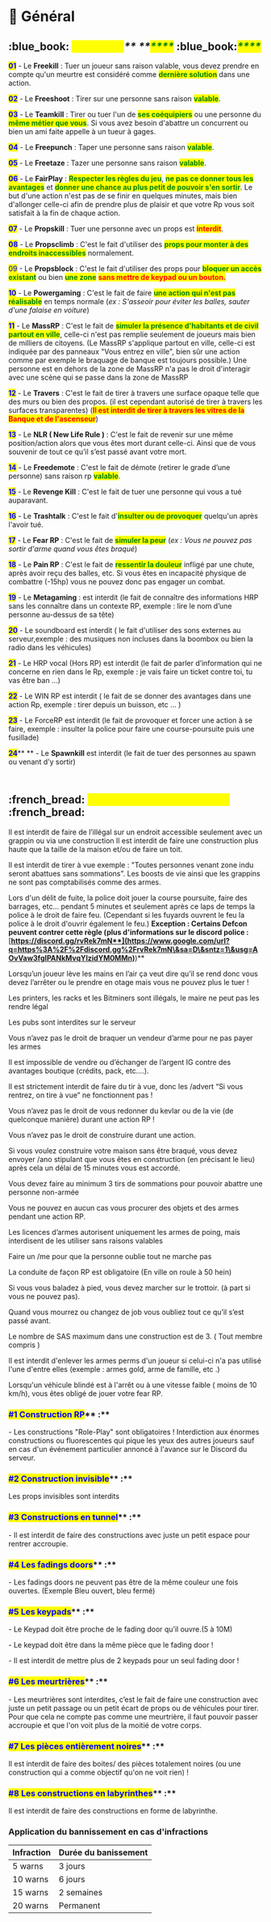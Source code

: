 # 📄 Général

## :blue\_book: _<mark style="color:yellow;">**Les Bases**</mark>** **<mark style="color:green;">****</mark>_ :blue\_book:_<mark style="color:green;">****</mark>_

<mark style="color:blue;">**01**</mark> - Le **Freekill** : Tuer un joueur sans raison valable, vous devez prendre en compte qu'un meurtre est considéré comme <mark style="color:green;">**dernière solution**</mark> dans une action.

<mark style="color:blue;">**02**</mark> - Le **Freeshoot** : Tirer sur une personne sans raison <mark style="color:green;">**valable**</mark>.&#x20;

<mark style="color:blue;">**03**</mark> - Le **Teamkill** : Tirer ou tuer l'un de <mark style="color:green;">**ses coéquipiers**</mark> ou une personne du <mark style="color:green;">**même métier que vous**</mark>. Si vous avez besoin d'abattre un concurrent ou bien un ami faite appelle à un tueur à gages.

<mark style="color:blue;">**04**</mark> - Le **Freepunch** : Taper une personne sans raison <mark style="color:green;">**valable**</mark>.

<mark style="color:blue;">**05**</mark> - Le **Freetaze** : Tazer une personne sans raison <mark style="color:green;">**valable**</mark>.

<mark style="color:blue;">**06**</mark> - Le **FairPlay** : <mark style="color:green;">**Respecter les règles du jeu**</mark>, <mark style="color:green;">**ne pas ce donner tous les avantages**</mark> et <mark style="color:green;">**donner une chance au plus petit de pouvoir s'en sortir**</mark>. Le but d'une action n'est pas de se finir en quelques minutes, mais bien d'allonger celle-ci afin de prendre plus de plaisir et que votre Rp vous soit satisfait à la fin de chaque action.

<mark style="color:blue;">**07**</mark> - Le **Propskill** : Tuer une personne avec un props est <mark style="color:red;">**interdit**</mark>.

<mark style="color:blue;">**08**</mark> - Le **Propsclimb** : C'est le fait d'utiliser des <mark style="color:green;">**props pour monter à des endroits inaccessibles**</mark> normalement.

<mark style="color:blue;">09</mark> - Le **Propsblock** : C'est le fait d'utiliser des props pour <mark style="color:green;">**bloquer un accès existant**</mark> ou bien <mark style="color:green;">**une zone**</mark> <mark style="color:red;">**sans mettre de keypad ou un bouton.**</mark>

<mark style="color:blue;">**10**</mark> - Le **Powergaming** : C'est le fait de faire <mark style="color:green;">**une action qui n'est pas réalisable**</mark> en temps normale (_ex : S'asseoir pour éviter les balles, sauter d'une falaise en voiture_)

<mark style="color:blue;">**11**</mark> - Le **MassRP** : C'est le fait de <mark style="color:green;">**simuler la présence d'habitants et de civil partout en ville**</mark>, celle-ci n'est pas remplie seulement de joueurs mais bien de milliers de citoyens. (Le MassRP s'applique partout en ville, celle-ci est indiquée par des panneaux "Vous entrez en ville", bien sûr une action comme par exemple le braquage de banque est toujours possible.) Une personne est en dehors de la zone de MassRP n'a pas le droit d'interagir avec une scène qui se passe dans la zone de MassRP

<mark style="color:blue;">**12**</mark> - Le **Travers** : C'est le fait de tirer à travers une surface opaque telle que des murs ou bien des propos. (il est cependant autorisé de tirer à travers les surfaces transparentes) (<mark style="color:red;">**Il est interdit de tirer à travers les vitres de la Banque et de l'ascenseur**</mark>)

<mark style="color:blue;">**13**</mark> - Le **NLR ( New Life Rule )** : C'est le fait de revenir sur une même position/action alors que vous êtes mort durant celle-ci. Ainsi que de vous souvenir de tout ce qu’il s’est passé avant votre mort.

<mark style="color:blue;">**14**</mark> - Le **Freedemote** : C'est le fait de démote (retirer le grade d’une personne) sans raison rp <mark style="color:green;">**valable**</mark>.

<mark style="color:blue;">**15**</mark> - Le **Revenge Kill** : C'est le fait de tuer une personne qui vous a tué auparavant.

<mark style="color:blue;">**16**</mark> - Le **Trashtalk** : C'est le fait d'<mark style="color:green;">**insulter ou de provoquer**</mark> quelqu'un après l'avoir tué.

<mark style="color:blue;">**17**</mark> - Le **Fear RP** : C'est le fait de <mark style="color:green;">**simuler la peur**</mark> (_ex : Vous ne pouvez pas sortir d'arme quand vous êtes braqué_)

<mark style="color:blue;">**18**</mark> - Le **Pain RP** : C'est le fait de <mark style="color:green;">**ressentir la douleur**</mark> infligé par une chute, après avoir reçu des balles, etc. Si vous êtes en incapacité physique de combattre (-15hp) vous ne pouvez donc pas engager un combat.

<mark style="color:blue;">**19**</mark> - Le **Metagaming** : est interdit (le fait de connaître des informations HRP sans les connaître dans un contexte RP, exemple : lire le nom d’une personne au-dessus de sa tête)

<mark style="color:blue;">**20**</mark> - Le soundboard est interdit ( le fait d'utiliser des sons externes au serveur,exemple : des musiques non incluses dans la boombox ou bien la radio dans les véhicules)

<mark style="color:blue;">**21**</mark> - Le HRP vocal (Hors RP) est interdit (le fait de parler d’information qui ne concerne en rien dans le Rp, exemple : je vais faire un ticket contre toi, tu vas être ban …)

<mark style="color:blue;">**22**</mark> - Le WIN RP est interdit ( le fait de se donner des avantages dans une action Rp, exemple : tirer depuis un buisson, etc ... )

<mark style="color:blue;">**23**</mark> - Le ForceRP est interdit (le fait de provoquer et forcer une action à se faire, exemple : insulter la police pour faire une course-poursuite puis une fusillade)

<mark style="color:blue;">**24**</mark>** ** - Le **Spawnkill** est interdit (le fait de tuer des personnes au spawn ou venant d’y sortir)



\
:french\_bread: <mark style="color:green;"></mark> <mark style="color:yellow;">Règles Inclus sur le serveur</mark> <mark style="color:green;"></mark> :french\_bread:
---------------------------------------------------------------------------------------------------------------------------------------------------------------------



Il est interdit de faire de l’illégal sur un endroit accessible seulement avec un grappin ou via une construction Il est interdit de faire une construction plus haute que la taille de la maison et/ou de faire un toit.

Il est interdit de tirer à vue exemple : "Toutes personnes venant zone indu seront abattues sans sommations". Les boosts de vie ainsi que les grappins ne sont pas comptabilisés comme des armes.

Lors d'un délit de fuite, la police doit jouer la course poursuite, faire des barrages, etc... pendant 5 minutes et seulement après ce laps de temps la police à le droit de faire feu. (Cependant si les fuyards ouvrent le feu la police à le droit d'ouvrir également le feu.) **Exception : Certains Defcon peuvent contrer cette règle (plus d'informations sur le discord police :** [**https://discord.gg/rvRek7mN**](https://www.google.com/url?q=https%3A%2F%2Fdiscord.gg%2FrvRek7mN\&sa=D\&sntz=1\&usg=AOvVaw3fgIPANkMvqYlzidYM0MMn)**)**

Lorsqu’un joueur lève les mains en l’air ça veut dire qu’il se rend donc vous devez l’arrêter ou le prendre en otage mais vous ne pouvez plus le tuer !

Les printers, les racks et les Bitminers sont illégals, le maire ne peut pas les rendre légal

Les pubs sont interdites sur le serveur

Vous n’avez pas le droit de braquer un vendeur d’arme pour ne pas payer les armes

Il est impossible de vendre ou d’échanger de l’argent IG contre des avantages boutique (crédits, pack, etc….).

Il est strictement interdit de faire du tir à vue, donc les /advert “Si vous rentrez, on tire à vue” ne fonctionnent pas !

Vous n’avez pas le droit de vous redonner du kevlar ou de la vie (de quelconque manière) durant une action RP !

Vous n’avez pas le droit de construire durant une action.

Si vous voulez construire votre maison sans être braqué, vous devez envoyer /ano stipulant que vous êtes en construction (en précisant le lieu) après cela un délai de 15 minutes vous est accordé.

Vous devez faire au minimum 3 tirs de sommations pour pouvoir abattre une personne non-armée

Vous ne pouvez en aucun cas vous procurer des objets et des armes pendant une action RP.

Les licences d’armes autorisent uniquement les armes de poing, mais interdisent de les utiliser sans raisons valables

Faire un /me pour que la personne oublie tout ne marche pas

La conduite de façon RP est obligatoire (En ville on roule à 50 hein)

Si vous vous baladez à pied, vous devez marcher sur le trottoir. (à part si vous ne pouvez pas).

Quand vous mourrez ou changez de job vous oubliez tout ce qu’il s’est passé avant.

Le nombre de SAS maximum dans une construction est de 3. ( Tout membre compris )

Il est interdit d'enlever les armes perms d'un joueur si celui-ci n'a pas utilisé l'une d'entre elles (exemple : armes gold, arme de famille, etc .)

Lorsqu'un véhicule blindé est à l'arrêt ou à une vitesse faible ( moins de 10 km/h), vous êtes obligé de jouer votre fear RP.



### <mark style="color:blue;">**#1 Construction RP**</mark>** :**

\- Les constructions "Role-Play" sont obligatoires ! Interdiction aux énormes constructions ou fluorescentes qui pique les yeux des autres joueurs sauf en cas d'un événement particulier annoncé à l'avance sur le Discord du serveur.

### <mark style="color:blue;">**#2 Construction invisible**</mark>** :**

Les props invisibles sont interdits

### <mark style="color:blue;">**#3 Constructions en tunnel**</mark>** :**

\- Il est interdit de faire des constructions avec juste un petit espace pour rentrer accroupie.

### <mark style="color:blue;">**#4 Les fadings doors**</mark>** :**

\- Les fadings doors ne peuvent pas être de la même couleur une fois ouvertes. (Exemple Bleu ouvert, bleu fermé)

### <mark style="color:blue;">**#5 Les keypads**</mark>** :**

\- Le Keypad doit être proche de le fading door qu’il ouvre.(5 à 10M)

\- Le keypad doit être dans la même pièce que le fading door !

\- Il est interdit de mettre plus de 2 keypads pour un seul fading door !

### <mark style="color:blue;">**#6 Les meurtrières**</mark>** :**

\- Les meurtrières sont interdites, c’est le fait de faire une construction avec juste un petit passage ou un petit écart de props ou de véhicules pour tirer. Pour que cela ne compte pas comme une meurtrière, il faut pouvoir passer accroupie et que l'on voit plus de la moitié de votre corps.

### <mark style="color:blue;">**#7 Les pièces entièrement noires**</mark>** :**

Il est interdit de faire des boites/ des pièces totalement noires (ou une construction qui a comme objectif qu'on ne voit rien) !

### <mark style="color:blue;">**#8 Les constructions en labyrinthes**</mark>** :**

Il est interdit de faire des constructions en forme de labyrinthe.

### Application du bannissement en cas d'infractions

| Infraction | Durée du banissement |
| ---------- | -------------------- |
| 5 warns    | 3 jours              |
| 10 warns   | 6 jours              |
| 15 warns   | 2 semaines           |
| 20 warns   | Permanent            |
